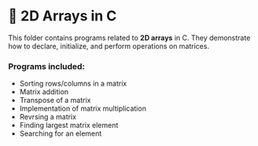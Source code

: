 # 🔷 2D Arrays in C

This folder contains programs related to **2D arrays** in C.
They demonstrate how to declare, initialize, and perform operations on matrices.

### Programs included:
- Sorting rows/columns in a matrix
- Matrix addition
- Transpose of a matrix
- Implementation of matrix multiplication
- Revrsing a matrix
- Finding largest matrix element
- Searching for an element 
